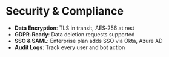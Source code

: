 # Security & Compliance

- **Data Encryption**: TLS in transit, AES‑256 at rest  
- **GDPR‑Ready**: Data deletion requests supported  
- **SSO & SAML**: Enterprise plan adds SSO via Okta, Azure AD  
- **Audit Logs**: Track every user and bot action  
